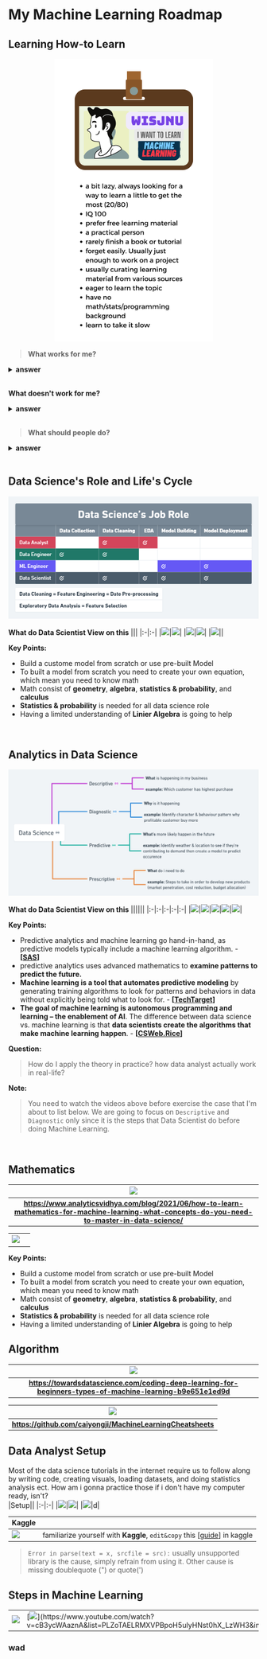 # My Machine Learning Roadmap



## Learning How-to Learn

<p align="center">
<img width="319" height="568" src="https://raw.githubusercontent.com/wjudho/wjudho/main/images/J2.png">
</p>

>**What works for me?**

<details><summary><strong>answer</strong></summary>

**what works**
- I don't understand math since high school, even so I still learn machine learning just because we are living in a world where climate change is getting real by days, where AI took our job, and excel is the only thing i've work on for the past 8 years
- Took [![](https://img.shields.io/badge/-Google&nbsp;Data&nbsp;Analytics&nbsp;Specialization-0056D2?style=flat-square&logo=Coursera&logoColor=white)](https://www.coursera.org/account/accomplishments/specialization/certificate/XUGJCTUHJT9V) is my most logic & best decision. it took me less than a month to finish the course. The best part of this course is their final exam which require me to put portfolio on **Kaggle**. The place where i learned that there are so many Data Scientist that show case their work for free, can you imagine reading people's work and learn that that can actually be copied to you to exercise.
- Documenting in `kaggle` and `github` into a portfolio tremendously help me to preserved the experience. I do forget syntax every now and then, but i know where to look. Since then i've never take notes anymore.
- In a course, I usually skip the theory straight into question, `fail faster fail smarter`. `Get the problem quick, then look for an answer`. If i know what they're trying to solve it would mean real-world problem. 
- I prefer `end-to-end project` where the gave tutorial on project based from start to finish (example: data science project ETL & EDA from Excel, SQL, Tableau, then Python). My brain processing `General to Detail` or `macro to micro` faster.
- Everytime I try to learn something new, i always force myself to understand from general perspective first then look for specific detail. Some people may call it `reverse-engineer`. By doing that everytime i look for detail, since I remember the general view, my brain always try to spot the missing information better than doing the opposite.
</details><br>

**What doesn't work for me?**

<details><summary><strong>answer</strong></summary>

- i took several interactive online course on `Python, R, SQL` a few were finished most were left unfinished. To those which i finished, just after a few months i forgot what i've learned.

> I hear and I forget. I see and I remember. I do and I understand. - **Confucius**
- Watching tutorial most of the time doesn't work for me. I wish it would, but everytime i learn basic function in python it makes me sleepy.
 
- i took [![](https://img.shields.io/badge/-Basic&nbsp;Algebra&nbsp;Introduction&nbsp;Crash&nbsp;Course-FF0000?style=flat-square&logo=Youtube&logoColor=white)](https://www.youtube.com/watch?v=grnP3mduZkM)&nbsp;[![](https://img.shields.io/badge/-Mathematics&nbsp;for&nbsp;Machine&nbsp;Learning-0F4C75?style=flat-square&logo=learn&logoColor=white)](https://mml-book.com/)&nbsp;[![](https://img.shields.io/badge/-Essense&nbsp;of&nbsp;Linier&nbsp;Algebra-FF0000?style=flat-square&logo=Youtube&logoColor=white)](https://www.youtube.com/playlist?list=PLZHQObOWTQDPD3MizzM2xVFitgF8hE_ab) which are very recommended by a lot of people on the internet. 
>The problem is, i couldn't imagine the real world application on those math, simply because i learned best by copying or duplicate other people's work. I learned best when there's a problem and solution to solve it. 

**Think for a second!**

> how can i give you iPhone11 if i don't have prototipe 1,2,3,...10. “The iPhone was designed to be a super slick phone in Steve Jobs' mind,” but then they want to give it music player, then camera, then navigation, then into the culturally dominant, world-eating phenomenon that it is today. They desire results!

**Which leads me to conclusion**

> Learn just enough to do the work, probably how to read code, how to follow the tutorial, then work on portfolio 1,2,3,4,..10 i don't care how many, until confidence built-up, then move on

sometimes i stumbled upon a dataset in kaggle, and don't understand what their codes supposed to do, then i google it until it makes sense, often i google half a day but no result, i realize i jumped too far.

> this is where documenting our work in github and kaggle are important. it teachs me that writing helps me spot lacks in my knowledge and understanding.

</details><br>

> **What should people do?**

<details><summary><strong>answer</strong></summary>

- Understand you, what you have what you lack
- Creates a small win and confidence (for me getting a certificate really boost by a lot)
- Always remember to `learn just enough`, because learning to code is daunting and most people says overwhelming by how many the technology and programming-language they need to learn in order to do their job
- Learn to rest, not to quit. Quit only if you don't like the idea of this job role.
- Don't take advice from me, i'm just trying to learn what works for me. It may or may not work for you.

throughout this entire `Roadmap` we will focusing on curating Data Scientist's work on kaggle. Be it their steps, their library, their model, their visualization, their thought process. At the end of the day there's a saying:
<br>

>“Repetition is the mother of learning, the father of action, which makes it the architect of accomplishment.” - **Zig Ziglar**

</details><br>

## Data Science's Role and Life's Cycle

![](https://raw.githubusercontent.com/wjudho/wjudho/main/images/ML%20DS%20AI.png)

**What do Data Scientist View on this**
|||
|:-|:-|
|[![](https://img.shields.io/badge/-Data&nbsp;Science&nbsp;Role&nbsp;&#8208;&nbsp;Ken&nbsp;Jee-FF0000?style=flat-square&logo=Youtube&logoColor=white)](https://www.youtube.com/watch?v=BZFfNwj7JhE)|[![](https://img.shields.io/badge/-Data&nbsp;Science&nbsp;Role&nbsp;&#8208;&nbsp;Krish&nbsp;Naik-FF0000?style=flat-square&logo=Youtube&logoColor=white)](https://www.youtube.com/watch?v=8LZYMd4MYI0)|
|[![](https://img.shields.io/badge/-Data&nbsp;Science&nbsp;Life&nbsp;Cycle&nbsp;&#8208;&nbsp;Krish&nbsp;Naik-FF0000?style=flat-square&logo=Youtube&logoColor=white)](https://www.youtube.com/watch?v=jkoOpXaD0H4)|[![](https://img.shields.io/badge/-Implementation&nbsp;Data&nbsp;Science&nbsp;&#8208;&nbsp;Krish&nbsp;Naik-FF0000?style=flat-square&logo=Youtube&logoColor=white)](https://www.youtube.com/watch?v=Qz7erR3zVUc)|
|[![](https://img.shields.io/badge/-Do&nbsp;You&nbsp;Need&nbsp;Math&nbsp;for&nbsp;Data&nbsp;Science&nbsp;&#x2047;-FF0000?style=flat-square&logo=Youtube&logoColor=white)](https://www.youtube.com/watch?v=jjidSjVnOLk)||

**Key Points:**
- Build a custome model from scratch or use pre-built Model
- To built a model from scratch you need to create your own equation, which mean you need to know math
- Math consist of **geometry**, **algebra**, **statistics & probability**, and **calculus**
- **Statistics & probability** is needed for all data science role
- Having a limited understanding of **Linier Algebra** is going to help 
<br>

## Analytics in Data Science

![](https://raw.githubusercontent.com/wjudho/wjudho/main/images/Site%20Map.png)


**What do Data Scientist View on this**
||||||
|:-|:-|:-|:-|:-|
|[![](https://img.shields.io/badge/-DataScience-FF0000?style=flat-square&logo=Youtube&logoColor=white)](https://www.youtube.com/watch?v=24G_pfcl3qE)|[![](https://img.shields.io/badge/-Descriptive-FF0000?style=flat-square&logo=Youtube&logoColor=white)](https://www.youtube.com/watch?v=cHGhSj_Ax-0)|[![](https://img.shields.io/badge/-Diagnostic-FF0000?style=flat-square&logo=Youtube&logoColor=white)](https://www.youtube.com/watch?v=BPshmz9qxxU)|[![](https://img.shields.io/badge/-Predictive-FF0000?style=flat-square&logo=Youtube&logoColor=white)](https://www.youtube.com/watch?v=4y6fUC56KPw)|[![](https://img.shields.io/badge/-Prescriptive-FF0000?style=flat-square&logo=Youtube&logoColor=white)](https://www.youtube.com/watch?v=046dYegfGrc&list=PLwM2SFDcolcK9WIpn50JkELC0grYP5Pyu&index=3)|

**Key Points:**
- Predictive analytics and machine learning go hand-in-hand, as predictive models typically include a machine learning algorithm. - **[[SAS](https://www.sas.com/en_gb/insights/articles/analytics/a-guide-to-predictive-analytics-and-machine-learning.html)]**
- predictive analytics uses advanced mathematics to **examine patterns to predict the future.** 
-  **Machine learning is a tool that automates predictive modeling** by generating training algorithms to look for patterns and behaviors in data without explicitly being told what to look for. - **[[TechTarget](https://www.techtarget.com/searchenterpriseai/feature/Machine-learning-and-predictive-analytics-work-better-together)]**
- **The goal of machine learning is autonomous programming and learning – the enablement of AI**. The difference between data science vs. machine learning is that **data scientists create the algorithms that make machine learning happen**. - **[[CSWeb.Rice](https://csweb.rice.edu/academics/graduate-programs/online-mds/blog/data-science-vs-ai-and-ml)]**



**Question:**
> How do I apply the theory in practice? how data analyst actually work in real-life? 

**Note:**
> You need to watch the videos above before exercise the case that I'm about to list below. We are going to focus on `Descriptive` and `Diagnostic` only since it is the steps that Data Scientist do before doing Machine Learning.
<br>

##  
## Mathematics

|![](https://editor.analyticsvidhya.com/uploads/97735WhatsApp%20Image%202021-05-31%20at%208.41.44%20PM.jpeg) |
|:--:|
|<b>https://www.analyticsvidhya.com/blog/2021/06/how-to-learn-mathematics-for-machine-learning-what-concepts-do-you-need-to-master-in-data-science/</b>|

|||
|:-|:-|
|[![](https://img.shields.io/badge/-Do&nbsp;You&nbsp;Need&nbsp;Math&nbsp;for&nbsp;Data&nbsp;Science&nbsp;&#x2047;-FF0000?style=flat-square&logo=Youtube&logoColor=white)](https://www.youtube.com/watch?v=jjidSjVnOLk)||
**Key Points:**
- Build a custome model from scratch or use pre-built Model
- To built a model from scratch you need to create your own equation, which mean you need to know math
- Math consist of **geometry**, **algebra**, **statistics & probability**, and **calculus**
- **Statistics & probability** is needed for all data science role
- Having a limited understanding of **Linier Algebra** is going to help 


## Algorithm

|![](https://miro.medium.com/max/1400/1*8wU0hfUY3UK_D8Y7tbIyFQ.png) |
|:--:|
|<b>https://towardsdatascience.com/coding-deep-learning-for-beginners-types-of-machine-learning-b9e651e1ed9d</b>|

|![](https://raw.githubusercontent.com/caiyongji/MachineLearningCheatsheets/main/images/machine-learning-cheet-sheet-2.png) |
|:--:|
|<b>https://github.com/caiyongji/MachineLearningCheatsheets</b>|

## Data Analyst Setup
Most of the data science tutorials in the internet require us to follow along by writing code, creating visuals, loading datasets, and doing statistics analysis ect. How am i gonna practice those if i don't have my computer ready, isn't? 
<br>
|Setup||
|:-|:-|
|[![](https://img.shields.io/badge/-RMarkdown:&nbsp;Knit&nbsp;to&nbsp;HTML-FF0000?style=flat-square&logo=Youtube&logoColor=white)](https://www.youtube.com/watch?v=DNS7i2m4sB0)|[![](https://img.shields.io/badge/-GithubDesktop&#x0326;&nbsp;Git&#x0326;&nbsp;&&nbsp;GithubPages-FF0000?style=flat-square&logo=Youtube&logoColor=white)](https://www.youtube.com/watch?v=8Dd7KRpKeaE&t=315s)|
|[![](https://img.shields.io/badge/-RStudio&#x0326;&nbsp;Python&#x0326;&nbsp;SQL-FF0000?style=flat-square&logo=Youtube&logoColor=white)](https://www.youtube.com/watch?v=LwazHUkU5IQ&list=RDCMUCvZnwzmc3m1Eush-Or8Z6DA&index=1)|d|

|Kaggle||
|:-|:-|
|[![](https://img.shields.io/badge/-RMarkdown&nbsp;in&nbsp;Kaggle-20BEFF?style=flat-square&logo=Kaggle&logoColor=white)](https://www.kaggle.com/code/datasniffer/how-to-make-rmarkdown-work-in-kaggle/report)|familiarize yourself with **Kaggle**, `edit&copy` this [[guide](https://www.kaggle.com/code/tavoosi/a-beginner-s-guide-to-machine-learning-with-r)] in kaggle|
>`Error in parse(text = x, srcfile = src):` usually unsupported library is the cause, simply refrain from using it. Other cause is missing doublequote (") or quote(')



## Steps in Machine Learning

||||
|:-|:-|:-|
|[![](https://img.shields.io/badge/-Introduction&nbsp;to&nbsp;Correlation-FF0000?style=flat-square&logo=Youtube&logoColor=white)](https://www.youtube.com/watch?v=dsyTQNUvqH0)|[![](https://img.shields.io/badge/-Linier&nbsp;Algebra&nbsp;(Scalar,&nbsp;&nbsp;Vector)&nbsp;&#x2010;1-FF0000?style=flat-square&logo=Youtube&logoColor=white)](https://www.youtube.com/watch?v=cB3ycWAaznA&list=PLZoTAELRMXVPBpoH5ulyHNst0hX_LzWH3&index=1)|[![](https://img.shields.io/badge/-Linier&nbsp;Algebra&nbsp;:Scalar,&nbsp;Vector&nbsp;&#x2010;2-FF0000?style=flat-square&logo=Youtube&logoColor=white)](https://www.youtube.com/watch?v=lxSBH6p0v1U&list=PLZoTAELRMXVPBpoH5ulyHNst0hX_LzWH3&index=2)|


### wad

##